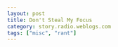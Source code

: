 ```yaml
---
layout: post
title: Don't Steal My Focus
category: story.radio.weblogs.com
tags: ["misc", "rant"]
---
```

<head>
<meta http-equiv="Content-Type" content="text/html; charset=UTF-8">
    <meta http-equiv="Expires" content="Mon, 01 Jan 1990 01:00:00 GMT">
    <title>Don't Steal My Focus</title>
    <style type="text/css">
      body {
        margin-top: 0px;
        margin-left: 0px;
        margin-right: 0px;
        margin-bottom: 0px;
        }

      body, td, p {
        font-family: verdana, sans-serif;
        font-size: 90%;
        }

      h2 { 
        font-family: Verdana, Arial, Helvetica, sans-serif; font-size: 24px; font-weight: bold
        }
      .header {
        font-family: Verdana, Arial, Helvetica, sans-serif; font-size: 40px; font-weight: bold
        }
      .realsmall {
        font-family: Verdana, Arial, Helvetica, sans-serif; font-size: 9px;
        }
      .small {
        font-family: Verdana, Arial, Helvetica, sans-serif; font-size: 10px;
        }
      </style>
    </head>

| 

 |

| ![](http://radio.weblogs.com/0103807/images/trans60x60.gif)  
 | Last updated: 6/16/2002; 10:21:45 AM  
 | ![](http://radio.weblogs.com/0103807/images/trans60x60.gif) |

| ![](http://radio.weblogs.com/0103807/images/trans60x1.gif)  
 | 

<font size="+3"><b><a href="http://radio.weblogs.com/0103807/" style="color:black; text-decoration:none">The FuzzyBlog!</a></b></font>  
_Marketing 101. Consulting 101. PHP Consulting. Random geeky stuff. I Blog Therefore I Am._

<font size="+1"><b>Don't Steal My Focus</b></font>

### or 

### You're My PC -- I Am Not Your Human

Good morning.&nbsp; Any day that begins with waking up out of 4 1/2 hours of sound sleep with a new feature idea "What?&nbsp; Cool!&nbsp; Must try it now ..." is bound to lead to a rant.&nbsp; Perhaps a well thought out, well considered Rant, perhaps not.&nbsp; But&nbsp;a Rant none the less.&nbsp; So here goes ....

DON'T STEAL MY FOCUS!

Did you ever get the annoying feel that your PC is really in charge?&nbsp; Ever think that you are it's lowly servant?&nbsp; Guess what?&nbsp; Based on the respect it shows for you, I'd say that's right.&nbsp; Here's what I mean: it's all about focus.

Focus is a concept in computer GUI (graphical user interface) programming that indicates what object is currently in control or "has focus".&nbsp; Here's an example below.

![](http://www.scott.blogs.at/images/focus.gif)

In the picture above, the Find button has a dashed box around it.&nbsp;&nbsp; This indicates that it has focus.&nbsp; Any actions that take place will affect that object.&nbsp; For example, if you press ENTER then Find will be selected and a search will be performed.&nbsp; If you press TAB then the focus will shift to the Close button.&nbsp; I've heard GUI programmers talk for a long time about focus and they always go on and on and on about it.&nbsp; It's not magical.&nbsp; Not at all...

### I Have Focus Too

Here's why I don't think that focus is all that magical at all -- I have focus.&nbsp; I have had it my whole life.&nbsp; Focus is whatever I am doing at the present time.&nbsp; Here's an example:

1. 
You're programming away.&nbsp; Happy as a clam.&nbsp; In your text editor.&nbsp; Typing furiously, getting stuff done.&nbsp; Then.....
2. 
BOOM!&nbsp; There's another window up on screen!&nbsp; It's got the focus now.&nbsp; IT STOLE THE FOCUS -- FROM YOU.
3. 
Do the ALT+TAB dance back to your editor.&nbsp; Figure out what keystrokes didn't get in.&nbsp; Retype.&nbsp; Sigh.&nbsp; Until the next time.

This happens to me between 8 and 10 times per day.&nbsp; Here's my thinking on this:

- 
It's just plain rude!
- 
It's distracting!
- 
No offense Mr. Programmer -- it's my computer & it's my time.&nbsp; How dare you steal it from me!
- 
Let me go into your office and spin your chair away from the computer and see how you like it.&nbsp; THAT'S WHAT YOU JUST DID TO ME !!!(shouting intended)

This isn't to say that every application is like this -- Yahoo Messenger is actually surprisingly polite.&nbsp; Rather than pop up and piss you off, it flashes in the task bar and, may or may not, makes a noise.&nbsp; AOL AIM (which I do love to death) slaps me in the face and says (metaphorically) "BOY YOU ARE MINE! PAY ATTENTION".&nbsp;&nbsp; That's just a wee bit rude.&nbsp; But this isn't limited to Instant Messaging apps at all --- it's all over Windows at every turn.

### Conclusion

If there is a human factors expert out there that just happens to work at Microsoft -- you really need to think about this quite seriously.&nbsp; As we all use our PCs close to 18x7 (i.e. damn near all waking hours), this gets very, very annoying and distracting.&nbsp; Damn little on my PC is important enough to warrant stealing my attention.&nbsp; Repeat after me:

I am \_\_MUCH MORE IMPORTANT\_\_ than my PC.

I am NOT my PC's Human!

### Disclaimer: 

I did start this morning by listening to a combination of Dido & Enya.&nbsp; After the 1st&nbsp;5+ times I had my focus stolen by different apps (Outlook, etc), I switched to the lovely noise of "32 Garbage Pail Hits by the Angry Samoans".&nbsp; Yup, Punk.&nbsp; That's like going from quiet easy listening right start to heavy metal (only worse -- any Samoans listeners out there know the song I am referencing).&nbsp; No wonder this Rant just flew off my fingers.

  
  

<script language="JavaScript" type="text/javascript"><!--
	var imageUrl = "http://subhonker6.userland.com/weblogStats/count.gif";
	var imageTag = "<img src=\"" + imageUrl + "?group=radio1&usernum=103807&referer=" + escape (document.referrer) + "\" height=\"1\" width=\"1\">";
	document.write (imageTag);
	//--></script>

 | ![](http://radio.weblogs.com/0103807/images/trans60x1.gif)  
 |
| ![](http://radio.weblogs.com/0103807/images/trans60x60.gif)  
 | Copyright 2002 © The FuzzyStuff  
 | ![](http://radio.weblogs.com/0103807/images/trans60x60.gif)  
 |

